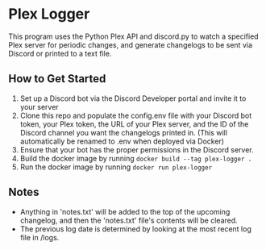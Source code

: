 # Plex Logger
This program uses the Python Plex API and discord.py to watch a specified Plex server for periodic changes, and generate changelogs to be sent via Discord or printed to a text file.

## How to Get Started
1. Set up a Discord bot via the Discord Developer portal and invite it to your server
2. Clone this repo and populate the config.env file with your Discord bot token, your Plex token, the URL of your Plex server, and the ID of the Discord channel you want the changelogs printed in. (This will automatically be renamed to .env when deployed via Docker)
3. Ensure that your bot has the proper permissions in the Discord server.
4. Build the docker image by running `docker build --tag plex-logger .`
5. Run the docker image by running `docker run plex-logger`

## Notes
- Anything in 'notes.txt' will be added to the top of the upcoming changelog, and then the 'notes.txt' file's contents will be cleared.
- The previous log date is determined by looking at the most recent log file in /logs.
